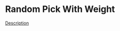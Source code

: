 Random Pick With Weight
=====  
[Description](https://leetcode.com/problems/random-pick-with-weight/)